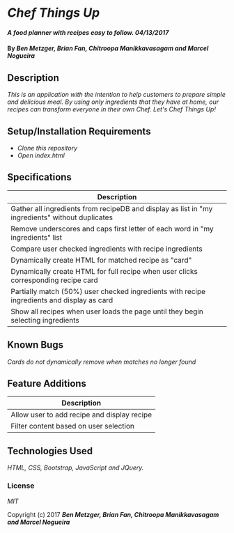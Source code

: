 <!-- template tricks:
-to change pairs to .pairs, "mv pairs .pairs"
-to delete the .git, "rm -rf .git"  -->


# _Chef Things Up_

#### _A food planner with recipes easy to follow. 04/13/2017_

#### By _**Ben Metzger, Brian Fan, Chitroopa Manikkavasagam and Marcel Nogueira**_

## Description

_This is an application with the intention to help customers to prepare simple and delicious meal. By using only ingredients that they have at home, our recipes can transform everyone in their own Chef. Let's Chef Things Up!_

## Setup/Installation Requirements

* _Clone this repository_
* _Open index.html_


## Specifications
| Description |
|-------------|
| Gather all ingredients from recipeDB and display as list in "my ingredients" without duplicates |
| Remove underscores and caps first letter of each word in "my ingredients" list |
| Compare user checked ingredients with recipe ingredients |
| Dynamically create HTML for matched recipe as "card" |
| Dynamically create HTML for full recipe when user clicks corresponding recipe card |
| Partially match (50%) user checked ingredients with recipe ingredients and display as card |
| Show all recipes when user loads the page until they begin selecting ingredients |

## Known Bugs

_Cards do not dynamically remove when matches no longer found_

## Feature Additions
| Description |
|-------------|
| Allow user to add recipe and display recipe|
| Filter content based on user selection|


## Technologies Used

_HTML, CSS, Bootstrap, JavaScript and JQuery._

### License

  *MIT*

Copyright (c) 2017 **_Ben Metzger, Brian Fan, Chitroopa Manikkavasagam and Marcel Nogueira_**
